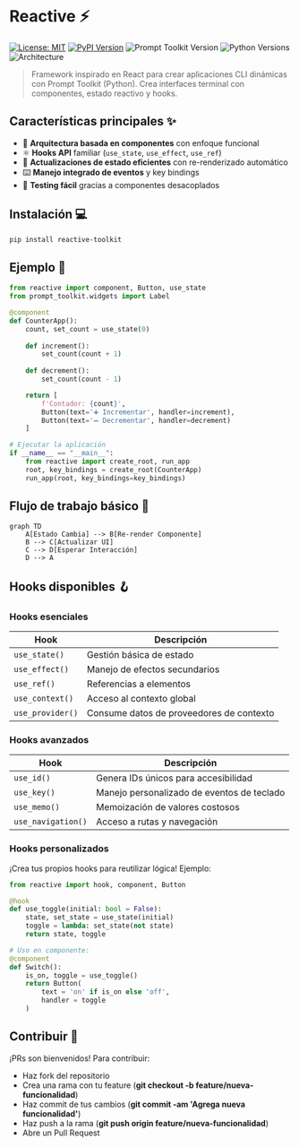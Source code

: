 # Reactive ⚡️

[![License: MIT](https://img.shields.io/badge/License-MIT-yellow.svg)](https://opensource.org/licenses/MIT)
[![PyPI Version](https://img.shields.io/pypi/v/reactive)](https://pypi.org/project/reactive/)
![Prompt Toolkit Version](https://img.shields.io/badge/prompt__toolkit-3.0+-blue)
![Python Versions](https://img.shields.io/badge/python-3.13%2B-green)
![Architecture](https://img.shields.io/badge/architecture-component%20based-orange)

> Framework inspirado en React para crear aplicaciones CLI dinámicas con Prompt Toolkit (Python). Crea interfaces terminal con componentes, estado reactivo y hooks.

## Características principales ✨

- 🧩 **Arquitectura basada en componentes** con enfoque funcional
- ⚛️ **Hooks API** familiar (`use_state`, `use_effect`, `use_ref`)
- 🔄 **Actualizaciones de estado eficientes** con re-renderizado automático
- ⌨️ **Manejo integrado de eventos** y key bindings
- 🧪 **Testing fácil** gracias a componentes desacoplados

## Instalación 💻

```bash
pip install reactive-toolkit
```

## Ejemplo 🧪
```python
from reactive import component, Button, use_state
from prompt_toolkit.widgets import Label

@component
def CounterApp():
    count, set_count = use_state(0)
    
    def increment():
        set_count(count + 1)
    
    def decrement():
        set_count(count - 1)

    return [
        f'Contador: {count}',
        Button(text='➕ Incrementar', handler=increment),
        Button(text='➖ Decrementar', handler=decrement)
    ]

# Ejecutar la aplicación
if __name__ == "__main__":
    from reactive import create_root, run_app
    root, key_bindings = create_root(CounterApp)
    run_app(root, key_bindings=key_bindings)
```

## Flujo de trabajo básico 🔄

```mermaid
graph TD
    A[Estado Cambia] --> B[Re-render Componente]
    B --> C[Actualizar UI]
    C --> D[Esperar Interacción]
    D --> A
```

## Hooks disponibles 🪝

### Hooks esenciales

| Hook               | Descripción                                      |
|--------------------|--------------------------------------------------|
| `use_state()`      | Gestión básica de estado                         |
| `use_effect()`     | Manejo de efectos secundarios                    |
| `use_ref()`        | Referencias a elementos                          |
| `use_context()`    | Acceso al contexto global                        |
| `use_provider()`   | Consume datos de proveedores de contexto         |

### Hooks avanzados

| Hook                 | Descripción                                      |
|----------------------|--------------------------------------------------|
| `use_id()`           | Genera IDs únicos para accesibilidad             |
| `use_key()`          | Manejo personalizado de eventos de teclado       |
| `use_memo()`         | Memoización de valores costosos                  |
| `use_navigation()`   | Acceso a rutas y navegación                      |

### Hooks personalizados
¡Crea tus propios hooks para reutilizar lógica! Ejemplo:

```python
from reactive import hook, component, Button

@hook
def use_toggle(initial: bool = False):
    state, set_state = use_state(initial)
    toggle = lambda: set_state(not state)
    return state, toggle

# Uso en componente:
@component
def Switch():
    is_on, toggle = use_toggle()
    return Button(
        text = 'on' if is_on else 'off',
        handler = toggle
    )
```

## Contribuir 🤝
¡PRs son bienvenidos! Para contribuir:

- Haz fork del repositorio
- Crea una rama con tu feature (**git checkout -b feature/nueva-funcionalidad**)
- Haz commit de tus cambios (**git commit -am 'Agrega nueva funcionalidad'**)
- Haz push a la rama (**git push origin feature/nueva-funcionalidad**)
- Abre un Pull Request
